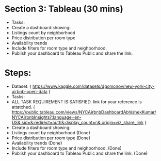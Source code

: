 # Section 3: Tableau (30 mins)
* Tasks:
* Create a dashboard showing:
* Listings count by neighborhood
* Price distribution per room type
* Availability trends
* Include filters for room type and neighborhood.
* Publish your dashboard to Tableau Public and share the link.

# Steps: 
* Dataset: { https://www.kaggle.com/datasets/dgomonov/new-york-city-airbnb-open-data }
* Tasks:
* ALL TASK REQUIREMENT IS SATISFIED. link for your reference is attatched. { https://public.tableau.com/views/NYCAirbnbDashboardAbhishekKumar/NYCAirbnbInsights?:language=en-US&:sid=&:redirect=auth&:display_count=n&:origin=viz_share_link }
* Create a dashboard showing:
* Listings count by neighborhood  (Done)
* Price distribution per room type (Done)
* Availability trends (Done)
* Include filters for room type and neighborhood. (Done)
* Publish your dashboard to Tableau Public and share the link. (Done)
